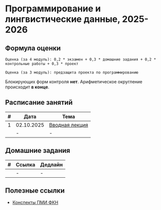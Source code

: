 # Программирование и лингвистические данные, 2025-2026

## Формула оценки

```
Оценка (за 4 модуль): 0,2 * экзамен + 0,3 * домашние задания + 0,2 * контрольные работы + 0,3 * проект
```
```
Оценка (за 3 модуль): предзащита проекта по программированию
```

Блокирующих форм контроля **нет**. Арифметическое округление происходит **в конце**.

## Расписание занятий

| # | Дата | Тема |
|-|-|-|
|1|02.10.2025|[Вводная лекция](lectures/lecture_intro.pdf)|
||-|-|


## Домашние задания

| # | Ссылка | Дедлайн |
|-|-|-|
||-|-|

## Полезные ссылки

- [Конспекты ПМИ ФКН](https://disk.yandex.ru/i/BkcKilJkumcPV)
